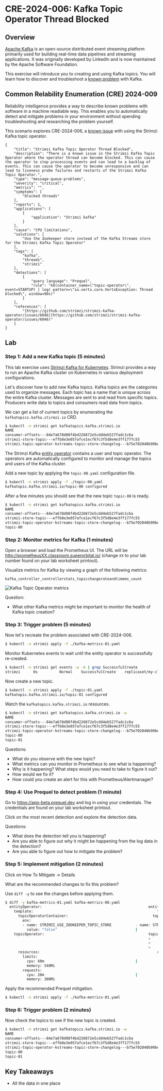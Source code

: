 # CRE-2024-006: Kafka Topic Operator Thread Blocked

## Overview

[Apache Kafka](https://kafka.apache.org/) is an open-source distributed event streaming platform primarily used for building real-time data pipelines and streaming applications. It was originally developed by LinkedIn and is now maintained by the Apache Software Foundation.

This exercise will introduce you to creating and using Kafka topics. You will learn how to discover and troubleshoot a [known problem](https://github.com/strimzi/strimzi-kafka-operator/issues/6046) with Kafka.

## Common Relability Enumeration (CRE) 2024-009

Reliability intelligence provides a way to describe known problems with software in a machine readiable way. This enables you to automatically detect and mitigate problems in your environment without spending troubleshooting and researching the problem yourself.

This scenario explores CRE-2024-006, a [known issue](https://github.com/strimzi/strimzi-kafka-operator/issues/6046) with using the Strimzi Kafka topic operator.

```
{
    "title": "Strimzi Kafka Topic Operator Thread Blocked",
    "description": "There is a known issue in the Strimzi Kafka Topic Operator where the operator thread can become blocked. This can cause the operator to stop processing events and can lead to a backlog of events. This can cause the operator to become unresponsive and can lead to liveness probe failures and restarts of the Strimzi Kafka Topic Operator.",
    "type": "message-queue-problems",
    "severity": "critical",
    "metrics": "",
    "symptoms": [
        "blocked threads"
    ],
    "reports": 1,
    "applications": [
        {
            "application": "Strimzi kafka"
        }
    ],
    "cause": "CPU limitations",
    "solutions": [
        "Use the Zookeeper store instead of the Kafka Streams store for the Strimzi Kafka Topic Operator"
    ],
    "tags": [
        "kafka",
        "threads",
        "strimzi"
    ],
    "detections": [
        {
            "query language": "Prequel",
            "rule": "k8(container_name=\"topic-operator\", event=STARTUP) | log( pattern=\"io.vertx.core.VertxException: Thread blocked\", window=90s)"
        }
    ],
    "references": [
        "[https://github.com/strimzi/strimzi-kafka-operator/issues/6046](https://github.com/strimzi/strimzi-kafka-operator/issues/6046)"
    ]
}
```

## Lab

### Step 1: Add a new Kafka topic (5 minutes)

This lab exercise uses [Strimzi Kafka for Kubernetes](https://strimzi.io/). Strimzi provides a way to run an Apache Kafka cluster on Kubernetes in various deployment configurations. 

Let's discover how to add new Kafka topics. Kafka topics are the categories used to organize messages. Each topic has a name that is unique across the entire Kafka cluster. Messages are sent to and read from specific topics. Producers write data to topics and consumers read data from topics. 

We can get a list of current topics by enumerating the `kafkatopics.kafka.stirmzi.io` CRD.

```bash
$ kubectl -n strimzi get kafkatopics.kafka.strimzi.io 
NAME                                                                                               CLUSTER      PARTITIONS   REPLICATION FACTOR   READY
consumer-offsets---84e7a678d08f4bd226872e5cdd4eb527fadc1c6a                                        my-cluster   50           2                    True
strimzi-store-topic---effb8e3e057afce1ecf67c3f5d8e4e3ff177fc55                                     my-cluster   1            2                    True
strimzi-topic-operator-kstreams-topic-store-changelog---b75e702040b99be8a9263134de3507fc0cc4017b   my-cluster   1            2                    True
```

The Strimzi Kafka [entity operator](https://strimzi.io/docs/operators/0.28.0/full/configuring#assembly-kafka-entity-operator-str) contains a user and topic operator. The operators are automatically configured to monitor and manage the topics and users of the Kafka cluster.

Add a new topic by applying the `topic-00.yaml` configuration file. 

```bash
$ kubectl -n strimzi apply -f ./topic-00.yaml 
kafkatopic.kafka.strimzi.io/topic-00 configured
```

After a few minutes you should see that the new topic `topic-00` is ready.

```bash
$ kubectl -n strimzi get kafkatopics.kafka.strimzi.io 
NAME                                                                                               CLUSTER      PARTITIONS   REPLICATION FACTOR   READY
consumer-offsets---84e7a678d08f4bd226872e5cdd4eb527fadc1c6a                                        my-cluster   50           2                    True
strimzi-store-topic---effb8e3e057afce1ecf67c3f5d8e4e3ff177fc55                                     my-cluster   1            2                    True
strimzi-topic-operator-kstreams-topic-store-changelog---b75e702040b99be8a9263134de3507fc0cc4017b   my-cluster   1            2                    True
topic-00                                                                                           my-cluster   3            1                    True
```

### Step 2: Monitor metrics for Kafka (1 minutes)

Open a browser and load the Prometheus UI. The URL will be http://prometheusXX.classroom.superorbital.io/ (change `XX` to your lab number found on your lab worksheet printout).

Visualize metrics for Kafka by viewing a graph of the following metrics:

```
kafka_controller_controllerstats_topicchangerateandtimems_count
```

![Kafka Topic Operator metrics](./images/kafka-topic-changerate.png)

Question:

* What other Kafka metrics might be important to monitor the health of Kafka topic creation?

### Step 3: Trigger problem (5 minutes)

Now let's recreate the problem associated with CRE-2024-006.

```bash
$ kubectl -n strimzi apply -f ./kafka-metrics-01.yaml
```

Monitor Kubernetes events to wait until the entity operator is successfully re-created.

```bash
$ kubectl -n strimzi get events -w -A | grep SuccessfulCreate
strimzi      0s          Normal    SuccessfulCreate    replicaset/my-cluster-entity-operator-67cb786575   Created pod: my-cluster-entity-operator-67cb786575-46888
```

Now create a new topic.

```bash
$ kubectl -n strimzi apply -f ./topic-01.yaml 
kafkatopic.kafka.strimzi.io/topic-01 configured
```

Watch the `kafkatopics.kafka.strimzi.io` resources.

```bash
$ kubectl -n strimzi get kafkatopics.kafka.strimzi.io -w
NAME                                                                                               CLUSTER      PARTITIONS   REPLICATION FACTOR   READY
consumer-offsets---84e7a678d08f4bd226872e5cdd4eb527fadc1c6a                                        my-cluster   50           2                    True
strimzi-store-topic---effb8e3e057afce1ecf67c3f5d8e4e3ff177fc55                                     my-cluster   1            2                    True
strimzi-topic-operator-kstreams-topic-store-changelog---b75e702040b99be8a9263134de3507fc0cc4017b   my-cluster   1            2                    True
topic-00                                                                                           my-cluster   3            1                    True
topic-01                                                                                           my-cluster   3            1                    
```

Questions: 

* What do you observe with the new topic?
* What metrics can you monitor in Prometheus to see what is happening?
* Why is it happening? What steps would you need to take to figure it out?
* How would we fix it?
* How could you create an alert for this with Prometheus/Alertmanager?

### Step 4: Use Prequel to detect problem (1 minute)

Go to https://app-beta.prequel.dev and log in using your credentials. The credentials are found on your lab worksheet printout.

Click on the most recent detection and explore the detection data.

Questions:

* What does the detection tell you is happening?
* Are you able to figure out why it might be happening from the log data in the detection?
* Are you able to figure out how to mitigate the problem?

### Step 5: Implement mitigation (2 minutes)

Click on How To Mitigate -> Details

What are the recommended changes to fix this problem?

Use `diff -y` to see the changes before applying them.

```bash
$ diff -y kafka-metrics-01.yaml kafka-metrics-00.yaml
  entityOperator:						                          entityOperator:
    template:							                              template:
      topicOperatorContainer:					                    topicOperatorContainer:
        env:							                                  env:
        - name: STRIMZI_USE_ZOOKEEPER_TOPIC_STORE           - name: STRIMZI_USE_ZOOKEEPER_TOPIC_STORE
          value: "false"				                    |	        value: "true"
    topicOperator:						                          topicOperator:
							                                      >	    startupProbe:
							                                      >	      initialDelaySeconds: 60
							                                      >	      timeoutSeconds: 5 
      resources:						                              resources:
        limits:							                                limits:
          cpu: 60m					                        |	        cpu: 500m
          memory: 540Mi						                            memory: 540Mi
        requests:						                                requests:
          cpu: 20m					                        |	        cpu: 100m
          memory: 300Mi						                            memory: 300Mi
```

Apply the recommended Prequel mitigation.

```bash
$ kubectl -n strimzi apply -f ./kafka-metrics-01.yaml
```

### Step 6: Trigger problem (2 minutes)

Now check the topics to see if the new topic is created.

```bash
$ kubectl -n strimzi get kafkatopics.kafka.strimzi.io -w
NAME                                                                                               CLUSTER      PARTITIONS   REPLICATION FACTOR   READY
consumer-offsets---84e7a678d08f4bd226872e5cdd4eb527fadc1c6a                                        my-cluster   50           2                    True
strimzi-store-topic---effb8e3e057afce1ecf67c3f5d8e4e3ff177fc55                                     my-cluster   1            2                    True
strimzi-topic-operator-kstreams-topic-store-changelog---b75e702040b99be8a9263134de3507fc0cc4017b   my-cluster   1            2                    True
topic-00                                                                                           my-cluster   3            1                    True
topic-01                                                                                           my-cluster   3            1                    True
```

## Key Takeaways

* All the data in one place
